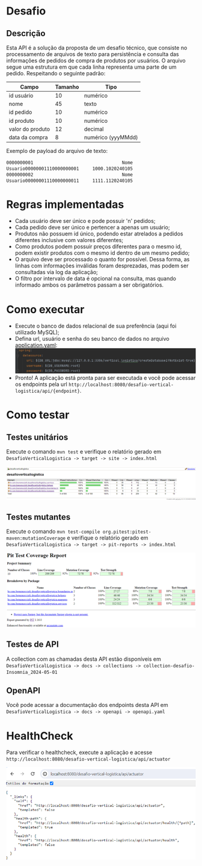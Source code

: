 # **Desafio**

## Descrição
Esta API é a solução da proposta de um desafio técnico, que consiste no processamento de arquivos de texto para 
persistência e consulta das informações de pedidos de compra de produtos por usuários.
O arquivo segue uma estrutura em que cada linha representa uma parte de um pedido. Respeitando o seguinte padrão:

| **Campo**        | **Tamanho** | **Tipo**           |
|------------------|-------------|--------------------|
| id usuário       | 10          | numérico           |
| nome             | 45          | texto              |
| id pedido        | 10          | numérico           |
| id produto       | 10          | numérico           |
| valor do produto | 12          | decimal            |
| data da compra   | 8           | numérico (yyyMMdd) |

Exemplo de payload do arquivo de texto:
````
0000000001                                 Nome Usuario00000001110000000001     1000.1020240105
0000000002                                 Nome Usuario00000001110000000011     1111.1120240105
````

# Regras implementadas
- Cada usuário deve ser único e pode possuir 'n' pedidos;
- Cada pedido deve ser único e pertencer a apenas um usuário;
- Produtos não possuem id único, podendo estar atrelados a pedidos diferentes inclusive com valores diferentes;
- Como produtos podem possuir preços diferentes para o mesmo id, podem existir produtos com o mesmo id dentro de um mesmo pedido;
- O arquivo deve ser processado o quanto for possível. Dessa forma, as linhas com informações inválidas foram desprezadas,
mas podem ser consultadas via log da aplicação;
- O filtro por intervalo de data é opcional na consulta, mas quando informado ambos os parâmetros passam a ser obrigatórios.

# Como executar
- Execute o banco de dados relacional de sua preferência (aqui foi utilizado MySQL);
- Defina url, usuário e senha do seu banco de dados no arquivo [application.yaml](src%2Fmain%2Fresources%2Fapplication.yaml):
![img_3.png](docs/imgReadme/img_3.png)
- Pronto! A aplicação está pronta para ser executada e você pode acessar os endpoints pela url
``http://localhost:8080/desafio-vertical-logistica/api/{endpoint}``.

# Como testar
## Testes unitários
Execute o comando ``mvn test`` e verifique o relatório gerado em 
``DesafioVerticalLogistica -> target -> site -> index.html``

![img_1.png](docs/imgReadme/img_1.png)

## Testes mutantes
Execute o comando ``mvn test-compile org.pitest:pitest-maven:mutationCoverage``
e verifique o relatório gerado em ``DesafioVerticalLogistica -> target -> pit-reports -> index.html``

![img.png](docs/imgReadme/img.png)

## Testes de API
A collection com as chamadas desta API estão disponíveis em
``DesafioVerticalLogistica -> docs -> collections -> collection-desafio-Insomnia_2024-05-01``

## OpenAPI
Você pode acessar a documentação dos endpoints desta API em
``DesafioVerticalLogistica -> docs -> openapi -> openapi.yaml``

# HealthCheck
Para verificar o healthcheck, execute a aplicação e acesse
``http://localhost:8080/desafio-vertical-logistica/api/actuator``

![img.png](docs/imgReadme/img_2.png)
